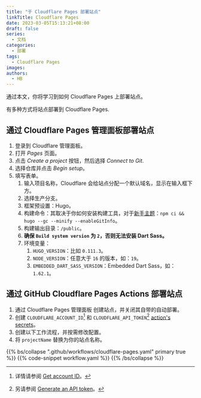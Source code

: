 ```yaml
---
title: "于 Cloudflare Pages 部署站点"
linkTitle: Cloudflare Pages
date: 2023-03-05T15:13:21+08:00
draft: false
series:
  - 文档
categories:
  - 部署
tags:
  - Cloudflare Pages
images:
authors:
  - HB
---
```


通过本文，你将学习到如何 Cloudflare Pages 上部署站点。

<!--more-->

有多种方式将站点部署到 Cloudflare Pages.

## 通过 Cloudflare Pages 管理面板部署站点

1. 登录到 Cloudflare 管理面板。
1. 打开 _Pages_ 页面。
1. 点击 _Create a project_ 按钮，然后选择 _Connect to Git_.
1. 选择仓库并点击 _Begin setup_。
1. 填写表单。
   1. 输入项目名称，Cloudflare 会给站点分配一个默认域名，显示在输入框下方。
   1. 选择生产分支。
   1. 框架预设置：Hugo。
   1. 构建命令：其取决于你如何安装构建工具，对于[新手主题](https://github.com/hbstack/theme)：`npm ci && hugo --gc --minify --enableGitInfo`。
   1. 构建输出目录：`/public`。
   1. **确保 `Build system version` 为 `2`，否则无法安装 Dart Sass。**
   1. 环境变量：
      1. `HUGO_VERSION`：比如 `0.111.3`。
      1. `NODE_VERSION`：任意大于 `16` 的版本，如：`19`。
      1. `EMBEDDED_DART_SASS_VERSION`：Embedded Dart Sass，如：`1.62.1`。

## 通过 GitHub Cloudflare Pages Actions 部署站点

1. 通过 Cloudflare Pages 管理面板 创建站点，并关闭其自带的自动部署。
1. 创建 `CLOUDFLARE_ACCOUNT_ID`[^1] 和 `CLOUDFLARE_API_TOKEN`[^2] [action's secrets](https://docs.github.com/en/actions/security-guides/encrypted-secrets)。
1. 创建以下工作流程，并按需修改配置。
1. 将 `projectName` 替换为你的站点名称。

{{% bs/collapse ".github/workflows/cloudflare-pages.yaml" primary true %}}
{{% code-snippet workflow.yaml %}}
{{% /bs/collapse %}}

[^1]: 详情请参阅 [Get account ID](https://github.com/cloudflare/pages-action#get-account-id)。
[^2]: 另请参阅 [Generate an API token](https://github.com/cloudflare/pages-action#generate-an-api-token)。
